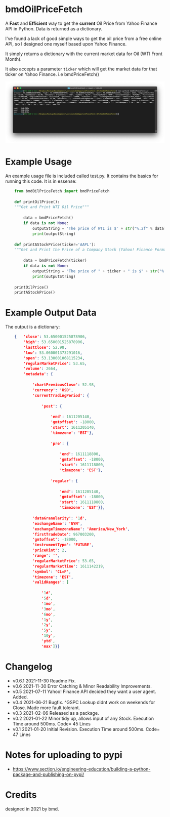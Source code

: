 # bmdOilPriceFetch

A **Fast** and **Efficient** way to get the **current** Oil Price from Yahoo Finance API in Python. Data is returned as a dictionary. 

I've found a lack of good simple ways to get the oil price from a free online API, so I designed one myself based upon Yahoo Finance. 

It simply returns a dictionary with the current market data for Oil (WTI Front Month).

It also accepts a parameter <code>ticker</code> which will get the market data for that ticker on Yahoo Finance. i.e bmdPriceFetch() 

![](https://github.com/duivesteyn/bmdOilPriceFetch/raw/main/screenshot.png)


# Example Usage
An example usage file is included called test.py. It contains the basics for running this code. It is in essense: 
```py
    from bmdOilPriceFetch import bmdPriceFetch

    def printOilPrice():
    """Get and Print WTI Oil Price"""

        data = bmdPriceFetch()
        if data is not None:
            outputString = 'The price of WTI is $' + str("%.2f" % data['regularMarketPrice'])
            print(outputString)

    def printAStockPrice(ticker='AAPL'):
    """Get and Print the Price of a Company Stock (Yahoo! Finance Format)"""

        data = bmdPriceFetch(ticker)
        if data is not None:
            outputString = "The price of " + ticker + " is $" + str("%.2f" % data['regularMarketPrice'])
            print(outputString)

    printOilPrice()
    printAStockPrice()
```

# Example Output Data
The output is a dictionary:
```json
    {   'close': 53.650001525878906, 
        'high': 53.650001525878906, 
        'lastClose': 52.98, 
        'low': 53.060001373291016,
        'open': 53.130001068115234,
        'regularMarketPrice': 53.65,
        'volume': 2664,
        'metadata': {

            'chartPreviousClose': 52.98,
            'currency': 'USD',
            'currentTradingPeriod': {

                'post': {

                    'end': 1611205140,
                    'gmtoffset': -18000,
                    'start': 1611205140,
                    'timezone': 'EST'},

                    'pre': {

                        'end': 1611118800,
                        'gmtoffset': -18000,
                        'start': 1611118800,
                        'timezone': 'EST'},

                    'regular': {

                        'end': 1611205140,
                        'gmtoffset': -18000,
                        'start': 1611118800,
                        'timezone': 'EST'}},

            'dataGranularity': '1d',
            'exchangeName': 'NYM',
            'exchangeTimezoneName': 'America/New_York',
            'firstTradeDate': 967003200,
            'gmtoffset': -18000,
            'instrumentType': 'FUTURE',
            'priceHint': 2,
            'range': '',
            'regularMarketPrice': 53.65,
            'regularMarketTime': 1611142219,
            'symbol': 'CL=F',
            'timezone': 'EST',
            'validRanges': [

                '1d',
                '5d',
                '1mo',
                '3mo',
                '6mo',
                '1y',
                '2y',
                '5y',
                '10y',
                'ytd',
                'max']}}
```

# Changelog

* v0.6.1    2021-11-30  Readme Fix.
* v0.6      2021-11-30  Error Catching & Minor Readability Improvements.
* v0.5      2021-07-11  Yahoo! Finance API decided they want a user agent. Added.
* v0.4      2021-06-21  Bugfix. ^GSPC Lookup didnt work on weekends for Close. Made more fault tolerant.
* v0.3      2021-02-06  Released as a package.
* v0.2      2021-01-22  Minor tidy up, allows input of any Stock. Execution Time around 500ms. Code= 45 Lines
* v0.1      2021-01-20  Initial Revision. Execution Time around 500ms. Code= 47 Lines

# Notes for uploading to pypi
* https://www.section.io/engineering-education/building-a-python-package-and-publishing-on-pypi/

# Credits

designed in 2021 by bmd.
